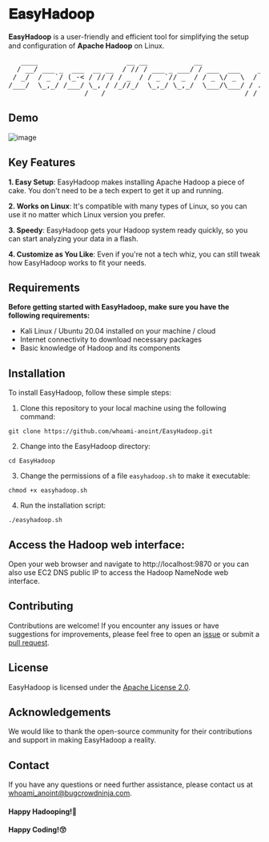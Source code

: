 # 𝐄𝐚𝐬𝐲𝐇𝐚𝐝𝐨𝐨𝐩

𝐄𝐚𝐬𝐲𝐇𝐚𝐝𝐨𝐨𝐩 is a user-friendly and efficient tool for simplifying the setup and configuration of <b>Apache Hadoop</b> on Linux. 
<pre>
   ____                     __ __           __                 
  / __/ ___ _  ___  __ __  / // / ___ _ ___/ / ___  ___    ___ 
 / _/  / _ `/ (_-< / // / / _  / / _ `// _  / / _ \/ _ \  / _ \
/___/  \_,_/ /___/ \_, / /_//_/  \_,_/ \_,_/  \___/\___/ / .__/
                  /___/                                 /_/    
</pre>

## Demo
![image](https://github.com/whoami-anoint/EasyHadoop/blob/main/Demo.gif)

## Key Features

**1. Easy Setup**: EasyHadoop makes installing Apache Hadoop a piece of cake. You don't need to be a tech expert to get it up and running.

**2. Works on Linux**: It's compatible with many types of Linux, so you can use it no matter which Linux version you prefer.

**3. Speedy**: EasyHadoop gets your Hadoop system ready quickly, so you can start analyzing your data in a flash.

**4. Customize as You Like**: Even if you're not a tech whiz, you can still tweak how EasyHadoop works to fit your needs.

   
## Requirements
<b>Before getting started with EasyHadoop, make sure you have the following requirements:</b>

- Kali Linux / Ubuntu 20.04 installed on your machine / cloud
- Internet connectivity to download necessary packages
- Basic knowledge of Hadoop and its components

## Installation
To install EasyHadoop, follow these simple steps:


1. Clone this repository to your local machine using the following command:

```
git clone https://github.com/whoami-anoint/EasyHadoop.git
```
2. Change into the EasyHadoop directory:
```
cd EasyHadoop
```
3.  Change the permissions of a file `easyhadoop.sh` to make it executable:
```
chmod +x easyhadoop.sh
```
4.  Run the installation script:
   ```
./easyhadoop.sh
```
## Access the Hadoop web interface:
   Open your web browser and navigate to http://localhost:9870 or you can also use EC2 DNS public IP to access the Hadoop NameNode web interface.
 
## Contributing
Contributions are welcome! If you encounter any issues or have suggestions for improvements, please feel free to open an [issue](https://github.com/whoami-anoint/EasyHadoop/issues) or submit a [pull request](https://github.com/whoami-anoint/EasyHadoop/pulls).

## License
EasyHadoop is licensed under the [Apache License 2.0](LICENSE).

## Acknowledgements
We would like to thank the open-source community for their contributions and support in making EasyHadoop a reality.

## Contact
If you have any questions or need further assistance, please contact us at whoami_anoint@bugcrowdninja.com.

#### Happy Hadooping!🤗
#### Happy Coding!😚




